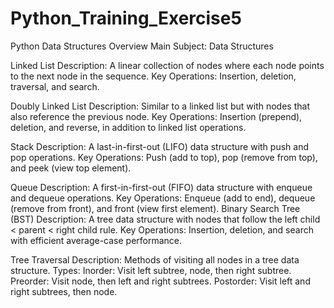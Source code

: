 # Python_Training_Exercise5

Python Data Structures Overview
Main Subject: Data Structures

Linked List
Description: A linear collection of nodes where each node points to the next node in the sequence.
Key Operations: Insertion, deletion, traversal, and search.

Doubly Linked List
Description: Similar to a linked list but with nodes that also reference the previous node.
Key Operations: Insertion (prepend), deletion, and reverse, in addition to linked list operations.

Stack
Description: A last-in-first-out (LIFO) data structure with push and pop operations.
Key Operations: Push (add to top), pop (remove from top), and peek (view top element).

Queue
Description: A first-in-first-out (FIFO) data structure with enqueue and dequeue operations.
Key Operations: Enqueue (add to end), dequeue (remove from front), and front (view first element).
Binary Search Tree (BST)
Description: A tree data structure with nodes that follow the left child < parent < right child rule.
Key Operations: Insertion, deletion, and search with efficient average-case performance.

Tree Traversal
Description: Methods of visiting all nodes in a tree data structure.
Types:
Inorder: Visit left subtree, node, then right subtree.
Preorder: Visit node, then left and right subtrees.
Postorder: Visit left and right subtrees, then node.
